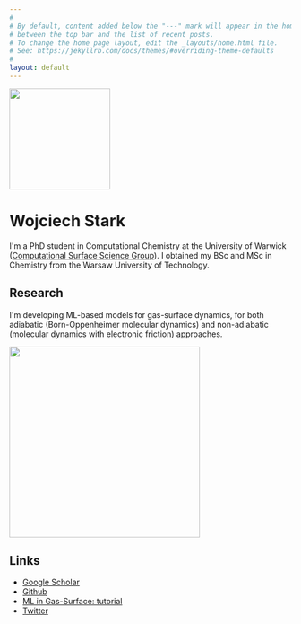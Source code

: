 ```yaml
---
#
# By default, content added below the "---" mark will appear in the home page
# between the top bar and the list of recent posts.
# To change the home page layout, edit the _layouts/home.html file.
# See: https://jekyllrb.com/docs/themes/#overriding-theme-defaults
#
layout: default
---
```



<img src="https://wgst.github.io/assets/wgst-gc.png" width="180" class="image_cir"> 

# Wojciech Stark
I'm a PhD student in Computational Chemistry at the University of Warwick ([Computational Surface Science Group](https://warwick.ac.uk/fac/sci/chemistry/research/maurer/maurergroup/)). I obtained my BSc and MSc in Chemistry from the Warsaw University of Technology.


## Research
I'm developing ML-based models for gas-surface dynamics, for both adiabatic (Born-Oppenheimer molecular dynamics) and non-adiabatic (molecular dynamics with electronic friction) approaches.

<img src="https://wgst.github.io/assets/sticking_cu111.png" width="340" class="image_sq"> 

## Links
* [Google Scholar](https://scholar.google.com/citations?user=KiNdem8AAAAJ&hl=en)
* [Github](https://github.com/wgst)
* [ML in Gas-Surface: tutorial](https://wgst.github.io/ml-gas-surface)
* [Twitter](https://twitter.com/wgstark)
